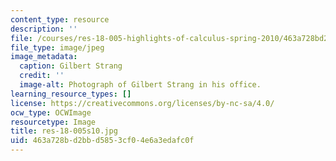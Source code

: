 ```yaml
---
content_type: resource
description: ''
file: /courses/res-18-005-highlights-of-calculus-spring-2010/463a728bd2bbd5853cf04e6a3edafc0f_res-18-005s10.jpg
file_type: image/jpeg
image_metadata:
  caption: Gilbert Strang
  credit: ''
  image-alt: Photograph of Gilbert Strang in his office.
learning_resource_types: []
license: https://creativecommons.org/licenses/by-nc-sa/4.0/
ocw_type: OCWImage
resourcetype: Image
title: res-18-005s10.jpg
uid: 463a728b-d2bb-d585-3cf0-4e6a3edafc0f
---
```

